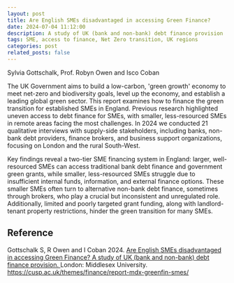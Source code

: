 ```yaml
---
layout: post
title: Are English SMEs disadvantaged in accessing Green Finance? 
date: 2024-07-04 11:12:00
description: A study of UK (bank and non-bank) debt finance provision
tags: SME, access to finance, Net Zero transition, UK regions
categories: post
related_posts: false
---
```

Sylvia Gottschalk, Prof. Robyn Owen and Isco Coban

The UK Government aims to build a low-carbon, 'green growth' economy to meet net-zero and biodiversity goals, 
level up the economy, and establish a leading global green sector. This report examines how to finance the green 
transition for established SMEs in England. Previous research highlighted uneven access to debt finance for SMEs,
with smaller, less-resourced SMEs in remote areas facing the most challenges. In 2024 we conducted 21 qualitative 
interviews with supply-side stakeholders, including banks, non-bank debt providers, finance brokers,
and business support organizations, focusing on London and the rural South-West.

Key findings reveal a two-tier SME financing system in England: larger, well-resourced SMEs 
can access traditional bank debt finance and government green grants, while smaller, less-resourced SMEs
struggle due to insufficient internal funds, information, and external finance options. 
These smaller SMEs often turn to alternative non-bank debt finance, sometimes through brokers, 
who play a crucial but inconsistent and unregulated role. Additionally, limited and poorly targeted
grant funding, along with landlord-tenant property restrictions, hinder the green transition for many SMEs.

## Reference
Gottschalk S, R Owen and I Coban 2024. <a href="https://cusp.ac.uk/themes/finance/report-mdx-greenfin-smes/ "> Are English SMEs disadvantaged in accessing Green Finance? A study of UK (bank and non-bank) debt finance provision. </a>  London: Middlesex University. https://cusp.ac.uk/themes/finance/report-mdx-greenfin-smes/ 
